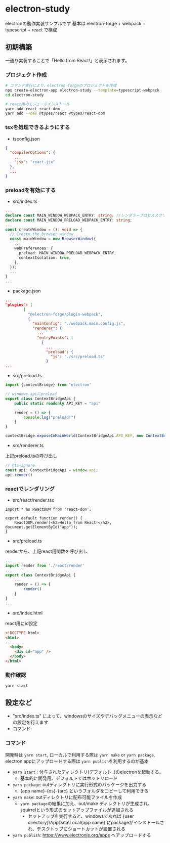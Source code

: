# electron-study

electronの動作実装サンプルです
基本は electron-forge + webpack + typescript + react で構成

## 初期構築

一通り実装することで「Hello from React!」と表示されます。

### プロジェクト作成

```bash
# コマンド実行により、electron-forgeのプロジェクトを作成
npx create-electron-app electron-study --template=typescript-webpack
cd electron-study

# react用のモジュールインストール
yarn add react react-dom
yarn add --dev @types/react @types/react-dom
```

### tsxを処理できるようにする

* tsconfig.json

```json
{
  "compilerOptions": {
    ...
    "jsx": "react-jsx"
  },
  ...
}
```

### preloadを有効にする

* src/index.ts

```ts
...
declare const MAIN_WINDOW_WEBPACK_ENTRY: string; //レンダラープロセススクリプトのファイルパス
declare const MAIN_WINDOW_PRELOAD_WEBPACK_ENTRY: string; 
...
const createWindow = (): void => {
  // Create the browser window.
  const mainWindow = new BrowserWindow({
    ...
    webPreferences: {
      preload: MAIN_WINDOW_PRELOAD_WEBPACK_ENTRY,
      contextIsolation: true,
    },
  });
  ...
}
...
```

* package.json

```json
...
"plugins": [
        [
          "@electron-forge/plugin-webpack",
          {
            "mainConfig": "./webpack.main.config.js",
            "renderer": {
              ...
              "entryPoints": [
                {
                  ...
                  "preload": {
                    "js": "./src/preload.ts"
                  }
...
```

* src/preload.ts

```ts
import {contextBridge} from "electron"

// windows.apiにpreload
export class ContextBridgeApi {
    public static readonly API_KEY = "api"

    render = () => {
        console.log("preload!")
    }
}

contextBridge.exposeInMainWorld(ContextBridgeApi.API_KEY, new ContextBridgeApi())
```

* src/renderer.ts

上記preload.tsの呼び出し

```ts
// @ts-ignore
const api: ContextBridgeApi = window.api;
api.render()
```


### reactでレンダリング

* src/react/render.tsx

```tsx
import * as ReactDOM from 'react-dom';

export default function render() {
    ReactDOM.render(<h2>Hello from React!</h2>, document.getElementById("app"));
}
```

* src/preload.ts

renderから、上記react用関数を呼び出し

```ts
...
import render from './react/render'
...
export class ContextBridgeApi {
    ...
    render = () => {
        render()
    }
}
...
```

* src/index.html

react用にid設定

```html
<!DOCTYPE html>
<html>
...
  <body>
    <div id="app" />
  </body>
</html>
```

### 動作確認

```bash
yarn start
```

## 設定など

- "src/index.ts" によって、windowsのサイズやデバッグメニューの表示などの設定を行えます
- コマンド:


### コマンド

開発時は `yarn start`, ローカルで利用する際は `yarn make` or `yarn package`, electron appにアップロードする際は `yarn publish`を利用するのが基本

- `yarn start` : 付与されたディレクトリ(デフォルト .)のelectronを起動する。
  - 基本的に開発用、デフォルトではホットリロード
- `yarn package`: outディレクトリに実行形式のパッケージを出力する
  - {app name}-{os}-{arc} というフォルダをコピーして利用できる
- `yarn make`: outディレクトリに配布可能ファイルを作成
  - `yarn package`の結果に加え、out/make ディレクトリが生成され、squirrelという形式のセットアップファイルが追加される
    - セットアップを実行すると、windowsであれば {user directory}\AppData\Local\{app name} にpackageがインストールされ、デスクトップにショートカットが設置される
- `yarn publish`: https://www.electronjs.org/apps へアップロードする


